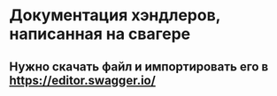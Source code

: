 # Документация хэндлеров, написанная на свагере

## Нужно скачать файл и импортировать его в https://editor.swagger.io/
